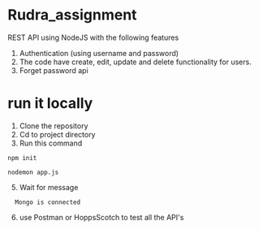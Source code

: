 # Rudra_assignment
REST API using NodeJS with the following features  
1. Authentication (using username and password)
2. The code have create, edit, update and delete functionality for users.
3. Forget password api

# run it locally
1. Clone the repository
2. Cd to project directory
3. Run this command
```
npm init
```
```
nodemon app.js
```
5. Wait for message
 ```
   Mongo is connected
   ```
6. use Postman or HoppsScotch to test all the API's


